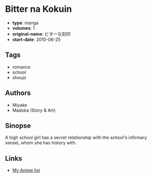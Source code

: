 # Bitter na Kokuin

-   **type**: manga
-   **volumes**: 1
-   **original-name**: ビターな刻印
-   **start-date**: 2010-06-25

## Tags

-   romance
-   school
-   shoujo

## Authors

-   Miyake
-   Madoka (Story & Art)

## Sinopse

A high school girl has a secret relationship with the school's infirmary sensei, whom she has history with.

## Links

-   [My Anime list](https://myanimelist.net/manga/36247/Bitter_na_Kokuin)
